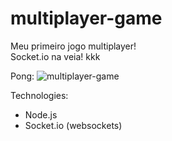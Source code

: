 # multiplayer-game
Meu primeiro jogo multiplayer!<br>
Socket.io na veia! kkk

Pong:
![multiplayer-game](https://github.com/tiagomol1/multiplayer-game/blob/master/example.gif)

Technologies:
  - Node.js
  - Socket.io (websockets)
  
